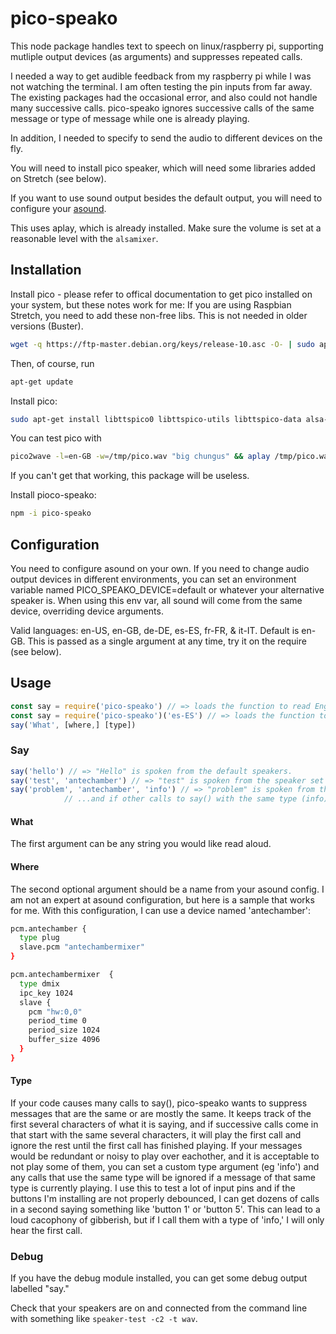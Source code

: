 # pico-speako
This node package handles text to speech on linux/raspberry pi, supporting mutliple output devices (as arguments) and suppresses repeated calls.

I needed a way to get audible feedback from my raspberry pi while I was not watching the terminal. I am often testing the pin inputs from far away. The existing packages had the occasional error, and also could not handle many successive calls. pico-speako ignores successive calls of the same message or type of message while one is already playing.

In addition, I needed to specify to send the audio to different devices on the fly.

You will need to install pico speaker, which will need some libraries added on Stretch (see below).

If you want to use sound output besides the default output, you will need to configure your [asound](https://www.alsa-project.org/wiki/Asoundrc).

This uses aplay, which is already installed. Make sure the volume is set at a reasonable level with the `alsamixer`.

## Installation

Install pico - please refer to offical documentation to get pico installed on your system, but these notes work for me:
If you are using Raspbian Stretch, you need to add these non-free libs. This is not needed in older versions (Buster).

```bash
wget -q https://ftp-master.debian.org/keys/release-10.asc -O- | sudo apt-key add - echo "deb http://deb.debian.org/debian buster non-free" | sudo tee -a /etc/apt/sources.list
```
Then, of course, run
```bash
apt-get update
```

Install pico:
```bash
sudo apt-get install libttspico0 libttspico-utils libttspico-data alsa-utils -y
```
You can test pico with
```bash
pico2wave -l=en-GB -w=/tmp/pico.wav "big chungus" && aplay /tmp/pico.wav
```
If you can't get that working, this package will be useless.

Install pioco-speako:
```bash
npm -i pico-speako
```

## Configuration

You need to configure asound on your own. If you need to change audio output devices in different environments, you can set an environment variable named PICO_SPEAKO_DEVICE=default or whatever your alternative speaker is. When using this env var, all sound will come from the same device, overriding device arguments.

Valid languages: en-US, en-GB, de-DE, es-ES, fr-FR, & it-IT. Default is en-GB.
This is passed as a single argument at any time, try it on the require (see below).

## Usage

```javascript
const say = require('pico-speako') // => loads the function to read English.`
const say = require('pico-speako')('es-ES') // => loads the function to read Spanish.
say('What', [where,] [type])
````

### Say

```javascript
say('hello') // => "Hello" is spoken from the default speakers. 
say('test', 'antechamber') // => "test" is spoken from the speaker set connected to a device named "antechamber" in the asoundrc.
say('problem', 'antechamber', 'info') // => "problem" is spoken from the speaker set connected to a device named "antechamber" in the asoundrc,
			// ...and if other calls to say() with the same type (info) happen before this call is finished, they will be suppressed.
```

#### What

The first argument can be any string you would like read aloud.

#### Where
The second optional argument should be a name from your asound config. I am not an expert at asound configuration, but here is a sample that works for me. With this configuration, I can use a device named 'antechamber':
```bash
pcm.antechamber {
  type plug
  slave.pcm "antechambermixer"
}

pcm.antechambermixer  {
  type dmix
  ipc_key 1024
  slave {
    pcm "hw:0,0"
    period_time 0
    period_size 1024
    buffer_size 4096
  }
}
```

#### Type

If your code causes many calls to say(), pico-speako wants to suppress messages that are the same or are mostly the same. It keeps track of the first several characters of what it is saying, and if successive calls come in that start with the same several characters, it will play the first call and ignore the rest until the first call has finished playing. If your messages would be redundant or noisy to play over eachother, and it is acceptable to not play some of them, you can set a custom type argument (eg 'info') and any calls that use the same type will be ignored if a message of that same type is currently playing. I use this to test a lot of input pins and if the buttons I'm installing are not properly debounced, I can get dozens of calls in a second saying something like 'button 1' or 'button 5'. This can lead to a loud cacophony of gibberish, but if I call them with a type of 'info,' I will only hear the first call.

### Debug

If you have the debug module installed, you can get some debug output labelled "say."

Check that your speakers are on and connected from the command line with something like `speaker-test -c2 -t wav`.
